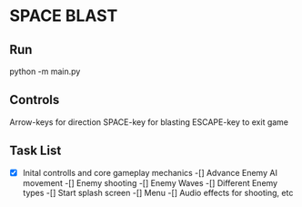# SPACE BLAST

## Run
python -m main.py

## Controls
Arrow-keys for direction
SPACE-key for blasting
ESCAPE-key to exit game

## Task List
-[x] Inital controlls and core gameplay mechanics
-[] Advance Enemy AI movement
-[] Enemy shooting
-[] Enemy Waves
-[] Different Enemy types
-[] Start splash screen
-[] Menu
-[] Audio effects for shooting, etc
